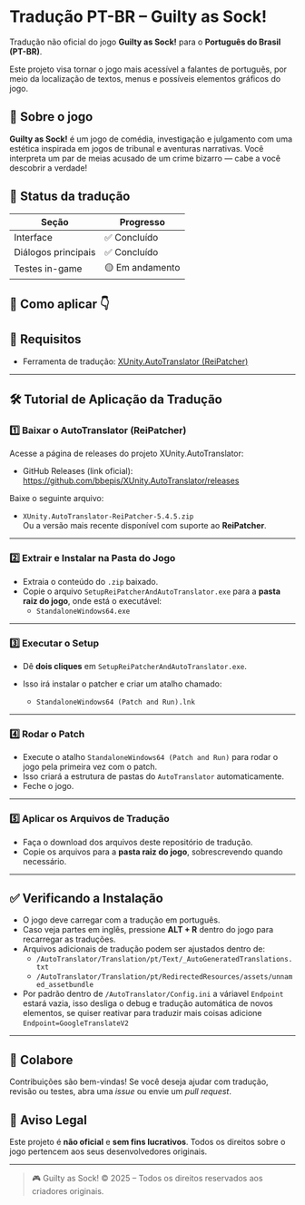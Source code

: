 # Tradução PT-BR – Guilty as Sock!

Tradução não oficial do jogo **Guilty as Sock!** para o **Português do Brasil (PT-BR)**.

Este projeto visa tornar o jogo mais acessível a falantes de português, por meio da localização de textos, menus e possíveis elementos gráficos do jogo.

## 🧦 Sobre o jogo

**Guilty as Sock!** é um jogo de comédia, investigação e julgamento com uma estética inspirada em jogos de tribunal e aventuras narrativas. Você interpreta um par de meias acusado de um crime bizarro — cabe a você descobrir a verdade!


## 🚧 Status da tradução

| Seção                     | Progresso |
|---------------------------|-----------|
| Interface                 | ✅ Concluído |
| Diálogos principais       | ✅ Concluído |
| Testes in-game            | 🟡 Em andamento |

## 🔧 Como aplicar 👇

## 📌 Requisitos

- Ferramenta de tradução: [XUnity.AutoTranslator (ReiPatcher)](https://github.com/bbepis/XUnity.AutoTranslator/releases)

---

## 🛠️ Tutorial de Aplicação da Tradução

### 1️⃣ Baixar o AutoTranslator (ReiPatcher)

Acesse a página de releases do projeto XUnity.AutoTranslator:

- GitHub Releases (link oficial):  
  https://github.com/bbepis/XUnity.AutoTranslator/releases

Baixe o seguinte arquivo:

- `XUnity.AutoTranslator-ReiPatcher-5.4.5.zip`  
  Ou a versão mais recente disponível com suporte ao **ReiPatcher**.

---

### 2️⃣ Extrair e Instalar na Pasta do Jogo

- Extraia o conteúdo do `.zip` baixado.
- Copie o arquivo `SetupReiPatcherAndAutoTranslator.exe` para a **pasta raiz do jogo**, onde está o executável:
  - `StandaloneWindows64.exe`

---

### 3️⃣ Executar o Setup

- Dê **dois cliques** em `SetupReiPatcherAndAutoTranslator.exe`.
- Isso irá instalar o patcher e criar um atalho chamado:

  - `StandaloneWindows64 (Patch and Run).lnk`

---

### 4️⃣ Rodar o Patch

- Execute o atalho `StandaloneWindows64 (Patch and Run)` para rodar o jogo pela primeira vez com o patch.
- Isso criará a estrutura de pastas do `AutoTranslator` automaticamente.
- Feche o jogo.

---

### 5️⃣ Aplicar os Arquivos de Tradução

- Faça o download dos arquivos deste repositório de tradução.
- Copie os arquivos para a **pasta raiz do jogo**, sobrescrevendo quando necessário.

---

## ✅ Verificando a Instalação

- O jogo deve carregar com a tradução em português.
- Caso veja partes em inglês, pressione **ALT + R** dentro do jogo para recarregar as traduções.
- Arquivos adicionais de tradução podem ser ajustados dentro de:
  - `/AutoTranslator/Translation/pt/Text/_AutoGeneratedTranslations.txt`
  - `/AutoTranslator/Translation/pt/RedirectedResources/assets/unnamed_assetbundle`
- Por padrão dentro de `/AutoTranslator/Config.ini` a váriavel `Endpoint` estará vazia, isso desliga o debug e tradução automática de novos elementos, se quiser reativar para traduzir mais coisas adicione `Endpoint=GoogleTranslateV2`
---


## 🤝 Colabore

Contribuições são bem-vindas! Se você deseja ajudar com tradução, revisão ou testes, abra uma *issue* ou envie um *pull request*.

## 📜 Aviso Legal

Este projeto é **não oficial** e **sem fins lucrativos**. Todos os direitos sobre o jogo pertencem aos seus desenvolvedores originais.

---

> 🎮 Guilty as Sock! © 2025 – Todos os direitos reservados aos criadores originais.
